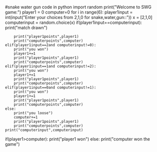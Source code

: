 #snake water gun code in python
import random
print("Welcome to SWG game:")
player1 = 0
computer=0
for i in range(6):
    player1input = int(input("Enter your choices from 2,1,0 for snake,water,gun::"))
    x = [2,1,0]
    computerinput = random.choice(x)
    if(player1input==computerinput):
        print("match drawn")
        
        print("player1points",player1)
        print("computerpoints",computer)
    elif(player1input==2and computerinput!=0):
        print("you won")
        player1+=1
        print("player1points",player1)
        print("computerpoints",computer)
    elif(player1input==1and computerinput!=2):
        print("you won")
        player1+=1
        print("player1points",player1)
        print("computerpoints",computer)
    elif(player1input==0and computerinput!=1):
        print("you won")
        player1+=1
        print("player1points",player1)
        print("computerpoints",computer)
    else:
        print("you loose")
        computer+=1
        print("player1points",player1)
        print("computerpoints",computer)
    print("computerinput",computerinput)
if(player1>computer):
    print("player1 won")
else:
    print("computer won the game")
